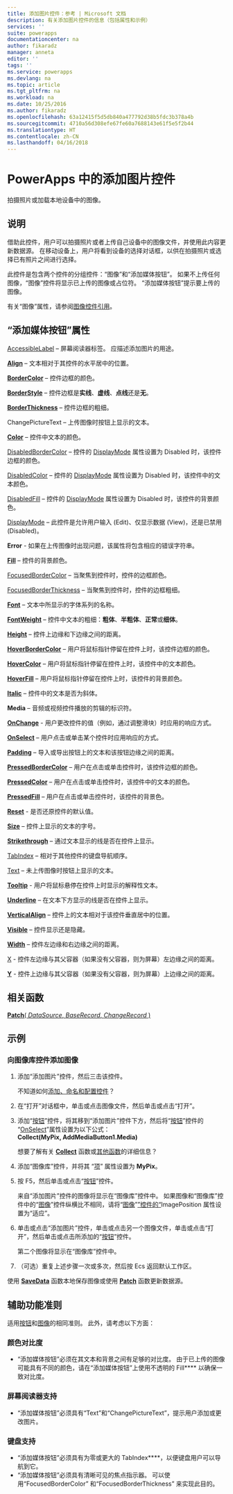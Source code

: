 ```yaml
---
title: 添加图片控件：参考 | Microsoft 文档
description: 有关添加图片控件的信息（包括属性和示例）
services: ''
suite: powerapps
documentationcenter: na
author: fikaradz
manager: anneta
editor: ''
tags: ''
ms.service: powerapps
ms.devlang: na
ms.topic: article
ms.tgt_pltfrm: na
ms.workload: na
ms.date: 10/25/2016
ms.author: fikaradz
ms.openlocfilehash: 63a12415f5d5db840a477792d38b5fdc3b378a4b
ms.sourcegitcommit: 4710a56d308efe67fe60a7688143e61f5e5f2b44
ms.translationtype: HT
ms.contentlocale: zh-CN
ms.lasthandoff: 04/16/2018
---
```

# <a name="add-picture-control-in-powerapps"></a>PowerApps 中的添加图片控件
拍摄照片或加载本地设备中的图像。

## <a name="description"></a>说明
借助此控件，用户可以拍摄照片或者上传自己设备中的图像文件，并使用此内容更新数据源。 在移动设备上，用户将看到设备的选择对话框，以供在拍摄照片或选择已有照片之间进行选择。

此控件是包含两个控件的分组控件：“图像”和“添加媒体按钮”。 如果不上传任何图像，“图像”控件将显示已上传的图像或占位符。 “添加媒体按钮”提示要上传的图像。

有关“图像”属性，请参阅[图像控件引用](control-image.md)。

## <a name="add-media-button-properties"></a>“添加媒体按钮”属性
[AccessibleLabel](properties-accessibility.md) – 屏幕阅读器标签。 应描述添加图片的用途。

**[Align](properties-text.md)** – 文本相对于其控件的水平居中的位置。

**[BorderColor](properties-color-border.md)** – 控件边框的颜色。

**[BorderStyle](properties-color-border.md)** – 控件边框是**实线**、**虚线**、**点线**还是**无**。

**[BorderThickness](properties-color-border.md)** – 控件边框的粗细。

ChangePictureText – 上传图像时按钮上显示的文本。

**[Color](properties-color-border.md)** – 控件中文本的颜色。

[DisabledBorderColor](properties-color-border.md) – 控件的 [DisplayMode](properties-core.md) 属性设置为 Disabled 时，该控件边框的颜色。

[DisabledColor](properties-color-border.md) – 控件的 [DisplayMode](properties-core.md) 属性设置为 Disabled 时，该控件中的文本颜色。

[DisabledFill](properties-color-border.md) – 控件的 [DisplayMode](properties-core.md) 属性设置为 Disabled 时，该控件的背景颜色。

[DisplayMode](properties-core.md) – 此控件是允许用户输入 (Edit)、仅显示数据 (View)，还是已禁用 (Disabled)。

**Error** - 如果在上传图像时出现问题，该属性将包含相应的错误字符串。

**[Fill](properties-color-border.md)** – 控件的背景颜色。

[FocusedBorderColor](properties-color-border.md) – 当聚焦到控件时，控件的边框颜色。

[FocusedBorderThickness](properties-color-border.md) – 当聚焦到控件时，控件的边框粗细。

**[Font](properties-text.md)** – 文本中所显示的字体系列的名称。

**[FontWeight](properties-text.md)** – 控件中文本的粗细：**粗体**、**半粗体**、**正常**或**细体**。

**[Height](properties-size-location.md)** – 控件上边缘和下边缘之间的距离。

**[HoverBorderColor](properties-color-border.md)** – 用户将鼠标指针停留在控件上时，该控件边框的颜色。

**[HoverColor](properties-color-border.md)** – 用户将鼠标指针停留在控件上时，该控件中的文本颜色。

**[HoverFill](properties-color-border.md)** – 用户将鼠标指针停留在控件上时，该控件的背景颜色。

**[Italic](properties-text.md)** – 控件中的文本是否为斜体。

**Media** – 音频或视频控件播放的剪辑的标识符。

**[OnChange](properties-core.md)** - 用户更改控件的值（例如，通过调整滑块）时应用的响应方式。

**[OnSelect](properties-core.md)** – 用户点击或单击某个控件时应用响应的方式。

**[Padding](properties-size-location.md)** – 导入或导出按钮上的文本和该按钮边缘之间的距离。

**[PressedBorderColor](properties-color-border.md)** – 用户在点击或单击控件时，该控件边框的颜色。

**[PressedColor](properties-color-border.md)** – 用户在点击或单击控件时，该控件中的文本的颜色。

**[PressedFill](properties-color-border.md)** – 用户在点击或单击控件时，该控件的背景色。

**[Reset](properties-core.md)** - 是否还原控件的默认值。

**[Size](properties-text.md)** – 控件上显示的文本的字号。

**[Strikethrough](properties-text.md)** – 通过文本显示的线是否在控件上显示。

[TabIndex](properties-accessibility.md) – 相对于其他控件的键盘导航顺序。

[Text](properties-core.md) – 未上传图像时按钮上显示的文本。

**[Tooltip](properties-core.md)** - 用户将鼠标悬停在控件上时显示的解释性文本。

**[Underline](properties-text.md)** – 在文本下方显示的线是否在控件上显示。

**[VerticalAlign](properties-text.md)** – 控件上的文本相对于该控件垂直居中的位置。

**[Visible](properties-core.md)** – 控件显示还是隐藏。

**[Width](properties-size-location.md)** – 控件左边缘和右边缘之间的距离。

[X](properties-size-location.md) - 控件左边缘与其父容器（如果没有父容器，则为屏幕）左边缘之间的距离。

**[Y](properties-size-location.md)** - 控件上边缘与其父容器（如果没有父容器，则为屏幕）上边缘之间的距离。

## <a name="related-functions"></a>相关函数
[**Patch**( *DataSource*, *BaseRecord*, *ChangeRecord* )](../functions/function-patch.md)

## <a name="examples"></a>示例
### <a name="add-images-to-an-image-gallery-control"></a>向图像库控件添加图像
1. 添加“添加图片”控件，然后三击该控件。
   
    不知道如何[添加、命名和配置控件](../add-configure-controls.md)？
2. 在“打开”对话框中，单击或点击图像文件，然后单击或点击“打开”。
3. 添加“[按钮](control-button.md)”控件，将其移到“添加图片”控件下方，然后将“[按钮](control-button.md)”控件的 “[OnSelect](properties-core.md)”属性设置为以下公式：<br>
   **Collect(MyPix, AddMediaButton1.Media)**
   
    想要了解有关 **[Collect](../functions/function-clear-collect-clearcollect.md)** 函数或[其他函数](../formula-reference.md)的详细信息？
4. 添加“图像库”控件，并将其 “[项](properties-core.md)” 属性设置为 **MyPix**。
5. 按 F5，然后单击或点击“[按钮](control-button.md)”控件。
   
    来自“添加图片”控件的图像将显示在“图像库”控件中。 如果图像和“图像库”控件中的“[图像](control-image.md)”控件纵横比不相同，请将“[图像](properties-visual.md)”[”控件的“](control-image.md)ImagePosition 属性设置为“适应”。
6. 单击或点击“添加图片”控件，单击或点击另一个图像文件，单击或点击“打开”，然后单击或点击所添加的“[按钮](control-button.md)”控件。
   
    第二个图像将显示在“图像库”控件中。
7. （可选）重复上述步骤一次或多次，然后按 Ecs 返回默认工作区。

使用 **[SaveData](../functions/function-savedata-loaddata.md)** 函数本地保存图像或使用 **[Patch](../functions/function-patch.md)** 函数更新数据源。


## <a name="accessibility-guidelines"></a>辅助功能准则
适用[按钮](control-button.md)和[图像](control-image.md)的相同准则。 此外，请考虑以下方面：

### <a name="color-contrast"></a>颜色对比度
* “添加媒体按钮”必须在其文本和背景之间有足够的对比度。 由于已上传的图像可能具有不同的颜色，请在“添加媒体按钮”上使用不透明的 Fill**[](properties-color-border.md)** 以确保一致对比度。

### <a name="screen-reader-support"></a>屏幕阅读器支持
* “添加媒体按钮”必须具有“Text”和“ChangePictureText”，提示用户添加或更改图片。

### <a name="keyboard-support"></a>键盘支持
* “添加媒体按钮”必须具有为零或更大的 TabIndex**[](properties-accessibility.md)**，以便键盘用户可以导航到它。
* “添加媒体按钮”必须具有清晰可见的焦点指示器。 可以使用“FocusedBorderColor”**[](properties-color-border.md)** 和“FocusedBorderThickness”**[](properties-color-border.md)** 来实现此目的。
 